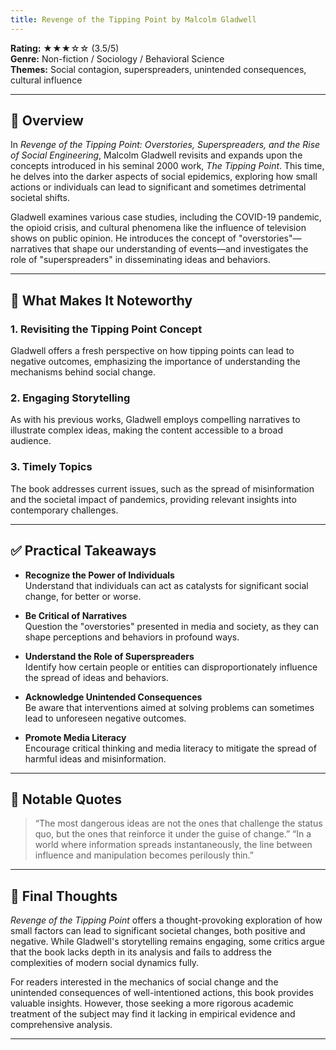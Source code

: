 ```yaml
---
title: Revenge of the Tipping Point by Malcolm Gladwell
---
```


<!-- # 📘 Book Review: *Revenge of the Tipping Point* by Malcolm Gladwell -->

**Rating:** ★★★☆☆ (3.5/5)  
**Genre:** Non-fiction / Sociology / Behavioral Science  
**Themes:** Social contagion, superspreaders, unintended consequences, cultural influence

---

## 📝 Overview

In *Revenge of the Tipping Point: Overstories, Superspreaders, and the Rise of Social Engineering*, Malcolm Gladwell revisits and expands upon the concepts introduced in his seminal 2000 work, *The Tipping Point*. This time, he delves into the darker aspects of social epidemics, exploring how small actions or individuals can lead to significant and sometimes detrimental societal shifts.

Gladwell examines various case studies, including the COVID-19 pandemic, the opioid crisis, and cultural phenomena like the influence of television shows on public opinion. He introduces the concept of "overstories"—narratives that shape our understanding of events—and investigates the role of "superspreaders" in disseminating ideas and behaviors.

---

## 🌟 What Makes It Noteworthy

### 1. Revisiting the Tipping Point Concept  

Gladwell offers a fresh perspective on how tipping points can lead to negative outcomes, emphasizing the importance of understanding the mechanisms behind social change.

### 2. Engaging Storytelling  

As with his previous works, Gladwell employs compelling narratives to illustrate complex ideas, making the content accessible to a broad audience.

### 3. Timely Topics  

The book addresses current issues, such as the spread of misinformation and the societal impact of pandemics, providing relevant insights into contemporary challenges.

---

## ✅ Practical Takeaways

- **Recognize the Power of Individuals**  
  Understand that individuals can act as catalysts for significant social change, for better or worse.

- **Be Critical of Narratives**  
  Question the "overstories" presented in media and society, as they can shape perceptions and behaviors in profound ways.

- **Understand the Role of Superspreaders**  
  Identify how certain people or entities can disproportionately influence the spread of ideas and behaviors.

- **Acknowledge Unintended Consequences**  
  Be aware that interventions aimed at solving problems can sometimes lead to unforeseen negative outcomes.

- **Promote Media Literacy**  
  Encourage critical thinking and media literacy to mitigate the spread of harmful ideas and misinformation.

---

## 💬 Notable Quotes

> “The most dangerous ideas are not the ones that challenge the status quo, but the ones that reinforce it under the guise of change.”
> “In a world where information spreads instantaneously, the line between influence and manipulation becomes perilously thin.”

---

## 🧠 Final Thoughts

*Revenge of the Tipping Point* offers a thought-provoking exploration of how small factors can lead to significant societal changes, both positive and negative. While Gladwell's storytelling remains engaging, some critics argue that the book lacks depth in its analysis and fails to address the complexities of modern social dynamics fully.

For readers interested in the mechanics of social change and the unintended consequences of well-intentioned actions, this book provides valuable insights. However, those seeking a more rigorous academic treatment of the subject may find it lacking in empirical evidence and comprehensive analysis.

---
